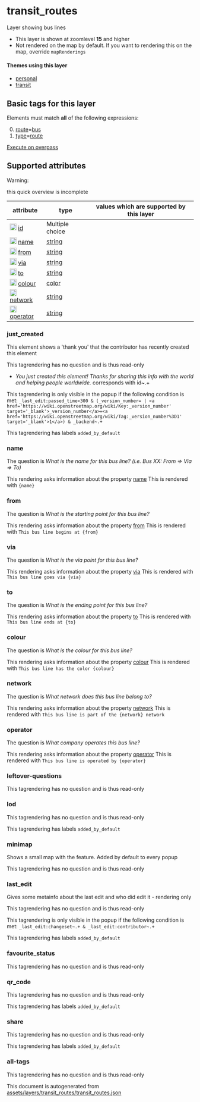 [//]: # (WARNING: this file is automatically generated. Please find the sources at the bottom and edit those sources)

 transit_routes 
================





Layer showing bus lines






  - This layer is shown at zoomlevel **15** and higher
  - Not rendered on the map by default. If you want to rendering this on the map, override `mapRenderings`




#### Themes using this layer 





  - [personal](https://mapcomplete.org/personal)
  - [transit](https://mapcomplete.org/transit)




 Basic tags for this layer 
---------------------------



Elements must match **all** of the following expressions:

0. <a href='https://wiki.openstreetmap.org/wiki/Key:route' target='_blank'>route</a>=<a href='https://wiki.openstreetmap.org/wiki/Tag:route%3Dbus' target='_blank'>bus</a>
1. <a href='https://wiki.openstreetmap.org/wiki/Key:type' target='_blank'>type</a>=<a href='https://wiki.openstreetmap.org/wiki/Tag:type%3Droute' target='_blank'>route</a>

[Execute on overpass](http://overpass-turbo.eu/?Q=%5Bout%3Ajson%5D%5Btimeout%3A90%5D%3B%28%20%20%20%20nwr%5B%22route%22%3D%22bus%22%5D%5B%22type%22%3D%22route%22%5D%28%7B%7Bbbox%7D%7D%29%3B%0A%29%3Bout%20body%3B%3E%3Bout%20skel%20qt%3B)



 Supported attributes 
----------------------



Warning: 

this quick overview is incomplete



attribute | type | values which are supported by this layer
----------- | ------ | ------------------------------------------
[<img src='https://mapcomplete.org/assets/svg/statistics.svg' height='18px'>](https://taginfo.openstreetmap.org/keys/id#values) [id](https://wiki.openstreetmap.org/wiki/Key:id) | Multiple choice | 
[<img src='https://mapcomplete.org/assets/svg/statistics.svg' height='18px'>](https://taginfo.openstreetmap.org/keys/name#values) [name](https://wiki.openstreetmap.org/wiki/Key:name) | [string](../SpecialInputElements.md#string) | 
[<img src='https://mapcomplete.org/assets/svg/statistics.svg' height='18px'>](https://taginfo.openstreetmap.org/keys/from#values) [from](https://wiki.openstreetmap.org/wiki/Key:from) | [string](../SpecialInputElements.md#string) | 
[<img src='https://mapcomplete.org/assets/svg/statistics.svg' height='18px'>](https://taginfo.openstreetmap.org/keys/via#values) [via](https://wiki.openstreetmap.org/wiki/Key:via) | [string](../SpecialInputElements.md#string) | 
[<img src='https://mapcomplete.org/assets/svg/statistics.svg' height='18px'>](https://taginfo.openstreetmap.org/keys/to#values) [to](https://wiki.openstreetmap.org/wiki/Key:to) | [string](../SpecialInputElements.md#string) | 
[<img src='https://mapcomplete.org/assets/svg/statistics.svg' height='18px'>](https://taginfo.openstreetmap.org/keys/colour#values) [colour](https://wiki.openstreetmap.org/wiki/Key:colour) | [color](../SpecialInputElements.md#color) | 
[<img src='https://mapcomplete.org/assets/svg/statistics.svg' height='18px'>](https://taginfo.openstreetmap.org/keys/network#values) [network](https://wiki.openstreetmap.org/wiki/Key:network) | [string](../SpecialInputElements.md#string) | 
[<img src='https://mapcomplete.org/assets/svg/statistics.svg' height='18px'>](https://taginfo.openstreetmap.org/keys/operator#values) [operator](https://wiki.openstreetmap.org/wiki/Key:operator) | [string](../SpecialInputElements.md#string) | 




### just_created 



This element shows a 'thank you' that the contributor has recently created this element

This tagrendering has no question and is thus read-only





  - *You just created this element! Thanks for sharing this info with the world and helping people worldwide.*  corresponds with  id~.+


This tagrendering is only visible in the popup if the following condition is met: `_last_edit:passed_time<300 & (_version_number= | <a href='https://wiki.openstreetmap.org/wiki/Key:_version_number' target='_blank'>_version_number</a>=<a href='https://wiki.openstreetmap.org/wiki/Tag:_version_number%3D1' target='_blank'>1</a>) & _backend~.+`

This tagrendering has labels  `added_by_default`



### name 



The question is  *What is the name for this bus line? (i.e. Bus XX: From => Via => To)*

This rendering asks information about the property  [name](https://wiki.openstreetmap.org/wiki/Key:name) This is rendered with  `{name}`



### from 



The question is  *What is the starting point for this bus line?*

This rendering asks information about the property  [from](https://wiki.openstreetmap.org/wiki/Key:from) This is rendered with  `This bus line begins at {from}`



### via 



The question is  *What is the via point for this bus line?*

This rendering asks information about the property  [via](https://wiki.openstreetmap.org/wiki/Key:via) This is rendered with  `This bus line goes via {via}`



### to 



The question is  *What is the ending point for this bus line?*

This rendering asks information about the property  [to](https://wiki.openstreetmap.org/wiki/Key:to) This is rendered with  `This bus line ends at {to}`



### colour 



The question is  *What is the colour for this bus line?*

This rendering asks information about the property  [colour](https://wiki.openstreetmap.org/wiki/Key:colour) This is rendered with  `This bus line has the color {colour}`



### network 



The question is  *What network does this bus line belong to?*

This rendering asks information about the property  [network](https://wiki.openstreetmap.org/wiki/Key:network) This is rendered with  `This bus line is part of the {network} network`



### operator 



The question is  *What company operates this bus line?*

This rendering asks information about the property  [operator](https://wiki.openstreetmap.org/wiki/Key:operator) This is rendered with  `This bus line is operated by {operator}`



### leftover-questions 



This tagrendering has no question and is thus read-only





### lod 



This tagrendering has no question and is thus read-only



This tagrendering has labels  `added_by_default`



### minimap 



Shows a small map with the feature. Added by default to every popup

This tagrendering has no question and is thus read-only





### last_edit 



Gives some metainfo about the last edit and who did edit it - rendering only

This tagrendering has no question and is thus read-only



This tagrendering is only visible in the popup if the following condition is met: `_last_edit:changeset~.+ & _last_edit:contributor~.+`

This tagrendering has labels  `added_by_default`



### favourite_status 



This tagrendering has no question and is thus read-only





### qr_code 



This tagrendering has no question and is thus read-only



This tagrendering has labels  `added_by_default`



### share 



This tagrendering has no question and is thus read-only



This tagrendering has labels  `added_by_default`



### all-tags 



This tagrendering has no question and is thus read-only

 

This document is autogenerated from [assets/layers/transit_routes/transit_routes.json](https://github.com/pietervdvn/MapComplete/blob/develop/assets/layers/transit_routes/transit_routes.json)
